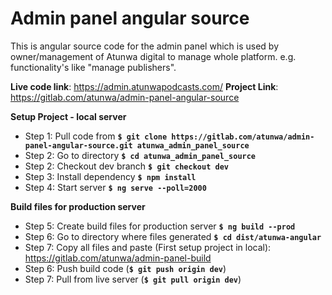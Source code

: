 # **Admin panel angular source** #

This is angular source code for the admin panel which is used by owner/management of Atunwa digital to manage whole platform. e.g. functionality's like "manage publishers".

**Live code link**: https://admin.atunwapodcasts.com/
**Project Link**: https://gitlab.com/atunwa/admin-panel-angular-source

**Setup Project - local server**

* Step 1: Pull code from **`$ git clone https://gitlab.com/atunwa/admin-panel-angular-source.git atunwa_admin_panel_source`**
* Step 2: Go to directory **`$ cd atunwa_admin_panel_source`**
* Step 2: Checkout dev branch **`$ git checkout dev`**
* Step 3: Install dependency **`$ npm install`**
* Step 4: Start server **`$ ng serve --poll=2000`**

**Build files for production server**

* Step 5: Create build files for production server **`$ ng build --prod`**
* Step 6: Go to directory where files generated **`$ cd dist/atunwa-angular`**
* Step 7: Copy all files and paste (First setup project in local): https://gitlab.com/atunwa/admin-panel-build
* Step 6: Push build code (**`$ git push origin dev`**)
* Step 7: Pull from live server (**`$ git pull origin dev`**)
